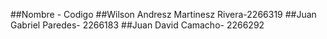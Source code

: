 ##Nombre - Codigo
##Wilson Andresz Martinesz Rivera-2266319
##Juan Gabriel Paredes- 2266183
##Juan David Camacho- 2266292
